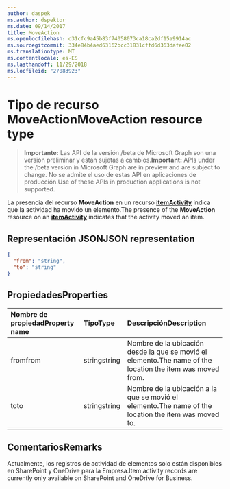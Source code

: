 ```yaml
---
author: daspek
ms.author: dspektor
ms.date: 09/14/2017
title: MoveAction
ms.openlocfilehash: d31cfc9a45b83f74058073ca18ca2df15a9914ac
ms.sourcegitcommit: 334e84b4aed63162bcc31831cffd6d363dafee02
ms.translationtype: MT
ms.contentlocale: es-ES
ms.lasthandoff: 11/29/2018
ms.locfileid: "27083923"
---
```

# <a name="moveaction-resource-type"></a><span data-ttu-id="a3015-102">Tipo de recurso MoveAction</span><span class="sxs-lookup"><span data-stu-id="a3015-102">MoveAction resource type</span></span>

> <span data-ttu-id="a3015-103">**Importante:** Las API de la versión /beta de Microsoft Graph son una versión preliminar y están sujetas a cambios.</span><span class="sxs-lookup"><span data-stu-id="a3015-103">**Important:** APIs under the /beta version in Microsoft Graph are in preview and are subject to change.</span></span> <span data-ttu-id="a3015-104">No se admite el uso de estas API en aplicaciones de producción.</span><span class="sxs-lookup"><span data-stu-id="a3015-104">Use of these APIs in production applications is not supported.</span></span>

<span data-ttu-id="a3015-105">La presencia del recurso **MoveAction** en un recurso [**itemActivity**][activity] indica que la actividad ha movido un elemento.</span><span class="sxs-lookup"><span data-stu-id="a3015-105">The presence of the **MoveAction** resource on an [**itemActivity**][activity] indicates that the activity moved an item.</span></span>

[activity]: itemactivity.md

## <a name="json-representation"></a><span data-ttu-id="a3015-106">Representación JSON</span><span class="sxs-lookup"><span data-stu-id="a3015-106">JSON representation</span></span>

<!-- {
  "blockType": "resource",
  "optionalProperties": [ ],
  "@type": "microsoft.graph.moveAction"
}-->

```json
{
  "from": "string",
  "to": "string"
}
```

## <a name="properties"></a><span data-ttu-id="a3015-107">Propiedades</span><span class="sxs-lookup"><span data-stu-id="a3015-107">Properties</span></span>

| <span data-ttu-id="a3015-108">Nombre de propiedad</span><span class="sxs-lookup"><span data-stu-id="a3015-108">Property name</span></span> | <span data-ttu-id="a3015-109">Tipo</span><span class="sxs-lookup"><span data-stu-id="a3015-109">Type</span></span>   | <span data-ttu-id="a3015-110">Descripción</span><span class="sxs-lookup"><span data-stu-id="a3015-110">Description</span></span>
|:--------------|:-------|:----------------------------------------------------
| <span data-ttu-id="a3015-111">from</span><span class="sxs-lookup"><span data-stu-id="a3015-111">from</span></span>          | <span data-ttu-id="a3015-112">string</span><span class="sxs-lookup"><span data-stu-id="a3015-112">string</span></span> | <span data-ttu-id="a3015-113">Nombre de la ubicación desde la que se movió el elemento.</span><span class="sxs-lookup"><span data-stu-id="a3015-113">The name of the location the item was moved from.</span></span>
| <span data-ttu-id="a3015-114">to</span><span class="sxs-lookup"><span data-stu-id="a3015-114">to</span></span>            | <span data-ttu-id="a3015-115">string</span><span class="sxs-lookup"><span data-stu-id="a3015-115">string</span></span> | <span data-ttu-id="a3015-116">Nombre de la ubicación a la que se movió el elemento.</span><span class="sxs-lookup"><span data-stu-id="a3015-116">The name of the location the item was moved to.</span></span>

## <a name="remarks"></a><span data-ttu-id="a3015-117">Comentarios</span><span class="sxs-lookup"><span data-stu-id="a3015-117">Remarks</span></span>

<span data-ttu-id="a3015-118">Actualmente, los registros de actividad de elementos solo están disponibles en SharePoint y OneDrive para la Empresa.</span><span class="sxs-lookup"><span data-stu-id="a3015-118">Item activity records are currently only available on SharePoint and OneDrive for Business.</span></span>

<!-- {
  "type": "#page.annotation",
  "description": "The MoveAction object provides information about an activity that moved an item.",
  "keywords": "activities,activity,action,move,moved",
  "section": "documentation",
  "tocPath": "Resources/MoveAction"
} -->
